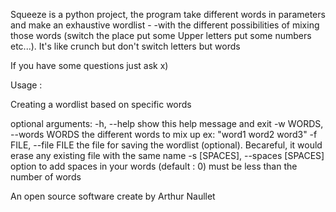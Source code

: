 Squeeze is a python project, the program take different words in parameters and make an exhaustive wordlist - -with the different possibilities of mixing those words (switch the place put some Upper letters put some numbers etc...). It's like crunch but don't switch letters but words

If you have some questions just ask x)










Usage :

Creating a wordlist based on specific words

optional arguments:
  -h, --help            show this help message and exit
  -w WORDS, --words WORDS
                        the different words to mix up ex: "word1 word2 word3"
  -f FILE, --file FILE  the file for saving the wordlist (optional).
                        Becareful, it would erase any existing file with the
                        same name
  -s [SPACES], --spaces [SPACES]
                        option to add spaces in your words (default : 0) must
                        be less than the number of words

An open source software create by Arthur Naullet
